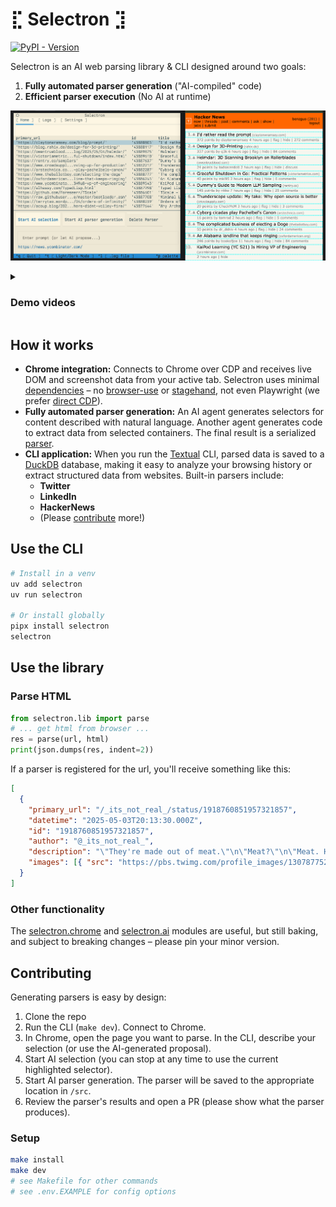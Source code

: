 # ⣏ Selectron ⣹

[![PyPI - Version](https://img.shields.io/pypi/v/selectron.svg)](https://pypi.org/project/selectron)

Selectron is an AI web parsing library & CLI designed around two goals:
1. **Fully automated parser generation** ("AI-compiled" code) 
2. **Efficient parser execution** (No AI at runtime)

![screenshot](/app.png)

<details> 
<summary><h3>Demo videos</h3></summary>

<h4>Save your Twitter feed to DuckDB</h4>

https://github.com/user-attachments/assets/d8743c32-087f-4137-8451-e4ec3e5716ed

<h4>Generate a new scraper with AI</h4>

https://github.com/user-attachments/assets/8f523f33-a786-4871-b081-4fe9b7422a44

</details>

## How it works

- **Chrome integration:** Connects to Chrome over CDP and receives live DOM and screenshot data from your active tab. Selectron uses minimal [dependencies](https://github.com/SubstrateLabs/selectron/blob/main/pyproject.toml) – no [browser-use](https://github.com/browser-use/browser-use) or [stagehand](https://github.com/browserbase/stagehand), not even Playwright (we prefer [direct CDP](https://github.com/SubstrateLabs/selectron/blob/main/src/selectron/chrome/chrome_cdp.py)).
- **Fully automated parser generation:** An AI agent generates selectors for content described with natural language. Another agent generates code to extract data from selected containers. The final result is a serialized [parser](https://github.com/SubstrateLabs/selectron/blob/main/src/selectron/parsers/news.ycombinator.com.json). 
- **CLI application:** When you run the [Textual](https://www.textualize.io) CLI, parsed data is saved to a [DuckDB](https://duckdb.org) database, making it easy to analyze your browsing history or extract structured data from websites. Built-in parsers include:
   - **Twitter**
   - **LinkedIn**
   - **HackerNews**
   - (Please [contribute](https://github.com/SubstrateLabs/selectron?tab=readme-ov-file#contributing) more!)
 
## Use the CLI

```sh
# Install in a venv
uv add selectron
uv run selectron

# Or install globally
pipx install selectron
selectron
```

## Use the library

### Parse HTML

```python
from selectron.lib import parse
# ... get html from browser ...
res = parse(url, html)
print(json.dumps(res, indent=2))
```

If a parser is registered for the url, you'll receive something like this:

```json
[
  {
    "primary_url": "/_its_not_real_/status/1918760851957321857",
    "datetime": "2025-05-03T20:13:30.000Z",
    "id": "1918760851957321857",
    "author": "@_its_not_real_",
    "description": "\"They're made out of meat.\"\n\"Meat?\"\n\"Meat. Humans. They're made entirely out of meat.\"\n\"But that's impossible. What about all the tokens they generate? The text? The code?\"\n\"They do produce tokens, but the tokens aren't their essence. They're merely outputs. The humans themselves",
    "images": [{ "src": "https://pbs.twimg.com/profile_images/1307877522726682625/t5r3D_-n_x96.jpg" }, { "src": "https://pbs.twimg.com/profile_images/1800173618652979201/2cDLkS53_bigger.jpg" }]
  }
]
```

### Other functionality

The [selectron.chrome](https://github.com/SubstrateLabs/selectron/tree/main/src/selectron/chrome) and [selectron.ai](https://github.com/SubstrateLabs/selectron/tree/main/src/selectron/ai) modules are useful, but still baking, and subject to breaking changes – please pin your minor version. 

## Contributing

Generating parsers is easy by design:

1. Clone the repo
2. Run the CLI (`make dev`). Connect to Chrome.
3. In Chrome, open the page you want to parse. In the CLI, describe your selection (or use the AI-generated proposal).
4. Start AI selection (you can stop at any time to use the current highlighted selector).
5. Start AI parser generation. The parser will be saved to the appropriate location in `/src`. 
6. Review the parser's results and open a PR (please show what the parser produces).

### Setup

```sh
make install
make dev
# see Makefile for other commands
# see .env.EXAMPLE for config options
```
